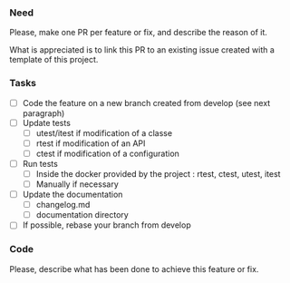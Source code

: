 ### Need 

Please, make one PR per feature or fix, and describe the reason of it. 

What is appreciated is to link this PR to an existing issue created with a template of this project. 

### Tasks 

- [ ] Code the feature on a new branch created from develop (see next paragraph)
- [ ] Update tests 
  - [ ] utest/itest if modification of a classe
  - [ ] rtest if modification of an API 
  - [ ] ctest if modification of a configuration
- [ ] Run tests 
  - [ ] Inside the docker provided by the project : rtest, ctest, utest, itest
  - [ ] Manually if necessary
- [ ] Update the documentation 
  - [ ] changelog.md
  - [ ] documentation directory 
- [ ] If possible, rebase your branch from develop

### Code 

Please, describe what has been done to achieve this feature or fix. 